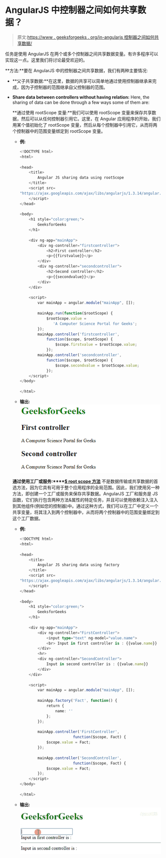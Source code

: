 # AngularJS 中控制器之间如何共享数据？

> 原文:[https://www . geeksforgeeks . org/in-angularjs 控制器之间如何共享数据/](https://www.geeksforgeeks.org/how-to-share-data-between-controllers-in-angularjs/)

任务是使用 AngularJS 在两个或多个控制器之间共享数据变量。有许多程序可以实现这一点。这里我们将讨论最受欢迎的。

**方法:**要在 AngularJS 中的控制器之间共享数据，我们有两种主要情况:

*   **父子共享数据:**在这里，数据的共享可以简单地通过使用控制器继承来完成，因为子控制器的范围继承自父控制器的范围。
*   **Share data between controllers without having relation:** Here, the sharing of data can be done through a few ways some of them are:

    **通过使用 rootScope 变量:**我们可以使用 rootScope 变量来保存共享数据，然后可以从任何控制器引用它。这里，在 Angular 应用程序的开始，我们用某个值初始化了 rootScope 变量，然后从每个控制器中引用它，从而将两个控制器中的范围变量绑定到 rootScope 变量。

    *   **例:**

        ```ts
        <!DOCTYPE html>
        <html>

        <head>
            <title>
                Angular JS sharing data using rootScope
            </title>
            <script src=
        "https://ajax.googleapis.com/ajax/libs/angularjs/1.3.14/angular.min.js">
            </script>
        </head>

        <body>
            <h1 style="color:green;"> 
                GeeksforGeeks 
            </h1>

            <div ng-app="mainApp">
                <div ng-controller="firstcontroller">
                    <h2>First controller</h2>
                    <p>{{firstvalue}}</p>
                </div>
                <div ng-controller="secondcontroller">
                    <h2>Second controller</h2>
                    <p>{{secondvalue}}</p>
                </div>
            </div>

            <script>
                var mainApp = angular.module("mainApp", []);

                mainApp.run(function($rootScope) {
                    $rootScope.value = 
                       'A Computer Science Portal for Geeks';
                });
                mainApp.controller('firstcontroller',
                    function($scope, $rootScope) {
                        $scope.firstvalue = $rootScope.value;
                    });
                mainApp.controller('secondcontroller',
                    function($scope, $rootScope) {
                        $scope.secondvalue = $rootScope.value;
                    });
            </script>
        </body>

        </html>                    
        ```

    *   **输出:**
        ![](img/6fb05af1beb2e65c67780fe8e1fed3b2.png)

    **通过使用工厂或服务:****[$ root scope 方法](https://www.geeksforgeeks.org/angularjs-scope/)** 不是数据传输或共享数据的首选方法，因为它具有可用于整个应用程序的全局范围。因此，我们使用另一种方法，即创建一个工厂或服务来保存共享数据。AngularJS 工厂和服务是 JS 函数，它们执行包含两种方法&属性的特定任务，并且可以使用依赖注入注入到其他组件(例如您的控制器)中。通过这种方式，我们可以在工厂中定义一个共享变量，将其注入到两个控制器中，从而将两个控制器中的范围变量绑定到这个工厂数据。

    *   **例:**

        ```ts
        <!DOCTYPE html>
        <html>

        <head>
            <title>
                Angular JS sharing data using factory
            </title>
            <script src=
        "https://ajax.googleapis.com/ajax/libs/angularjs/1.3.14/angular.min.js">
            </script>
        </head>

        <body>
            <h1 style="color:green;"> 
                GeeksforGeeks 
            </h1>

            <div ng-app="mainApp">
                <div ng-controller="FirstController">
                    <input type="text" ng-model="value.name">
                    <br> Input in first controller is : {{value.name}}
                </div>
                <hr>
                <div ng-controller="SecondController">
                    Input in second controller is : {{value.name}}
                </div>
            </div>

            <script>
                var mainApp = angular.module("mainApp", []);

                mainApp.factory('Fact', function() {
                    return {
                        name: ''
                    };
                });

                mainApp.controller('FirstController',
                                function($scope, Fact) {
                    $scope.value = Fact;
                });

                mainApp.controller('SecondController',
                                function($scope, Fact) {
                    $scope.value = Fact;
                });
            </script>
        </body>

        </html>                    
        ```

    *   **输出:**
        ![](img/538794f3fa079b48055e036283144e33.png)